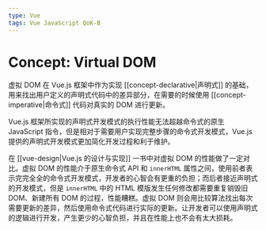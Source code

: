 ```yaml
---
type: Vue
tags: Vue JavaScript QoK-B
---
```


# Concept: Virtual DOM

虚拟 DOM 在 Vue.js 框架中作为实现 [[concept-declarative|声明式]] 的基础，用来找出用户定义的声明式代码中的差异部分，在需要的时候使用 [[concept-imperative|命令式]] 代码对真实的 DOM 进行更新。

Vue.js 框架所实现的声明式开发模式的执行性能无法超越命令式的原生 JavaScript 指令，但是相对于需要用户实现完整步骤的命令式开发模式，Vue.js 提供的声明式开发模式更加简化开发过程和利于维护。

在 [[vue-design|Vue.js 的设计与实现]] 一书中对虚拟 DOM 的性能做了一定对比。虚拟 DOM 的性能介于原生命令式 API 和 `innerHTML` 属性之间，使用前者表示完完全全的命令式开发模式，开发者的心智会有更重的负担；而后者接近声明式的开发模式，但是 `innerHTML` 中的 HTML 模版发生任何修改都需要重复销毁旧 DOM、新建所有 DOM 的过程，性能糟糕。虚拟 DOM 则会用比较算法找出每次需要更新的差异，然后使用命令式代码进行实际的更新。让开发者可以使用声明式的逻辑进行开发，产生更少的心智负担，并且在性能上也不会有太大损耗。
